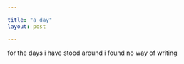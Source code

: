 ```yaml
---

title: "a day"
layout: post

---
```


for the days i have stood around
i found no way of 
writing 
